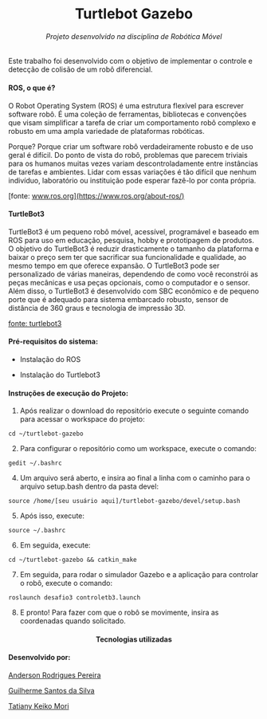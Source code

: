 <h1 align="center">Turtlebot Gazebo</h1>
<h6 align="center"> Projeto desenvolvido na disciplina de Robótica Móvel</h6>

Este trabalho foi desenvolvido com o objetivo de implementar o controle e detecção de colisão de um robô diferencial.

<h4>ROS, o que é?</h4>
O Robot Operating System (ROS) é uma estrutura flexível para escrever software robô. É uma coleção de ferramentas, bibliotecas e convenções que visam simplificar a tarefa de criar um comportamento robô complexo e robusto em uma ampla variedade de plataformas robóticas.

Porque? Porque criar um software robô verdadeiramente robusto e de uso geral é difícil. Do ponto de vista do robô, problemas que parecem triviais para os humanos muitas vezes variam descontroladamente entre instâncias de tarefas e ambientes. Lidar com essas variações é tão difícil que nenhum indivíduo, laboratório ou instituição pode esperar fazê-lo por conta própria.

[fonte: www.ros.org](https://www.ros.org/about-ros/)

<h4>TurtleBot3</h4>
TurtleBot3 é um pequeno robô móvel, acessível, programável e baseado em ROS para uso em educação, pesquisa, hobby e prototipagem de produtos. O objetivo do TurtleBot3 é reduzir drasticamente o tamanho da plataforma e baixar o preço sem ter que sacrificar sua funcionalidade e qualidade, ao mesmo tempo em que oferece expansão. O TurtleBot3 pode ser personalizado de várias maneiras, dependendo de como você reconstrói as peças mecânicas e usa peças opcionais, como o computador e o sensor. Além disso, o TurtleBot3 é desenvolvido com SBC econômico e de pequeno porte que é adequado para sistema embarcado robusto, sensor de distância de 360 graus e tecnologia de impressão 3D. 

[fonte: turtlebot3](https://emanual.robotis.com/docs/en/platform/turtlebot3/overview)


<h4>Pré-requisitos do sistema:</h4>

- Instalação do ROS 

- Instalação do Turtlebot3

<h4>Instruções de execução do Projeto:</h4>

1. Após realizar o download do repositório execute o seguinte comando para acessar o workspace do projeto: 

```
cd ~/turtlebot-gazebo
```
2. Para configurar o repositório como um workspace, execute o comando:
```
gedit ~/.bashrc
```
4. Um arquivo será aberto, e insira ao final a linha com o caminho para o arquivo setup.bash dentro da pasta devel:
```
source /home/[seu usuário aqui]/turtlebot-gazebo/devel/setup.bash
```
5. Após isso, execute: 
```
source ~/.bashrc
```
6. Em seguida, execute: 
```
cd ~/turtlebot-gazebo && catkin_make
```
7. Em seguida, para rodar o simulador Gazebo e a aplicação para controlar o robô, execute o comando:
```
roslaunch desafio3 controletb3.launch
```
8. E pronto! Para fazer com que o robô se movimente, insira as coordenadas quando solicitado.


<h4 align="center">Tecnologias utilizadas</h4>


<h4>Desenvolvido por:</h4>

[Anderson Rodrigues Pereira](https://github.com/ander5onPereira)

[Guilherme Santos da Silva](https://github.com/guilhermess98)

[Tatiany Keiko Mori](https://github.com/keikomori)
